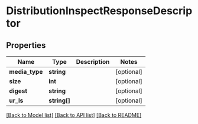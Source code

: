 # DistributionInspectResponseDescriptor

## Properties
Name | Type | Description | Notes
------------ | ------------- | ------------- | -------------
**media_type** | **string** |  | [optional] 
**size** | **int** |  | [optional] 
**digest** | **string** |  | [optional] 
**ur_ls** | **string[]** |  | [optional] 

[[Back to Model list]](../README.md#documentation-for-models) [[Back to API list]](../README.md#documentation-for-api-endpoints) [[Back to README]](../README.md)


